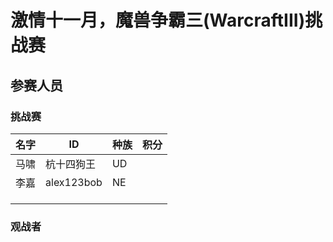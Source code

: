 # 激情十一月，魔兽争霸三(WarcraftIII)挑战赛
## 参赛人员
### 挑战赛
|名字|ID|种族|积分|
|-----|-----|-----|-----|
|马啸|杭十四狗王|UD||
|李嘉|alex123bob|NE||
|||||
|||||
|||||
### 观战者
